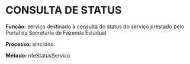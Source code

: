 # CONSULTA DE STATUS

**Função:** serviço destinado à consulta do status do serviço prestado pelo Portal da Secretaria de Fazenda Estadual.

**Processo:** síncrono.

**Método:** nfeStatusServico
